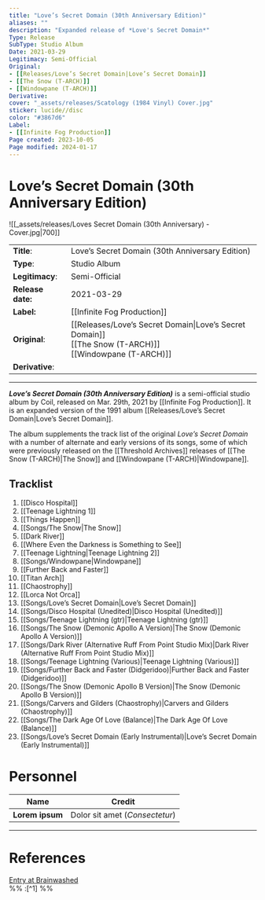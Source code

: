 ```yaml
---
title: "Love’s Secret Domain (30th Anniversary Edition)"
aliases: ""
description: "Expanded release of *Love's Secret Domain*"
Type: Release
SubType: Studio Album
Date: 2021-03-29
Legitimacy: Semi-Official
Original:
- [[Releases/Love’s Secret Domain|Love’s Secret Domain]]
- [[The Snow (T-ARCH)]]
- [[Windowpane (T-ARCH)]]
Derivative: 
cover: "_assets/releases/Scatology (1984 Vinyl) Cover.jpg"
sticker: lucide//disc
color: "#3867d6"
Label:
- [[Infinite Fog Production]]
Page created: 2023-10-05
Page modified: 2024-01-17
---
```


# Love’s Secret Domain (30th Anniversary Edition)

![[_assets/releases/Loves Secret Domain (30th Anniversary) - Cover.jpg|700]]

|  |  |
| --- | --- |
| __Title__: | Love’s Secret Domain (30th Anniversary Edition) |
| __Type__: | Studio Album |
| __Legitimacy__: | Semi-Official |
| __Release date:__ | 2021-03-29 |
| __Label:__ | [[Infinite Fog Production]] |
| __Original__: | [[Releases/Love’s Secret Domain\|Love’s Secret Domain]]<br>[[The Snow (T-ARCH)]]<br>[[Windowpane (T-ARCH)]] |
| __Derivative__: |  |

---

*__Love’s Secret Domain (30th Anniversary Edition)__* is a semi-official studio album by Coil, released on Mar. 29th, 2021 by [[Infinite Fog Production]]. It is an expanded version of the 1991 album [[Releases/Love’s Secret Domain|Love’s Secret Domain]].

The album supplements the track list of the original *Love’s Secret Domain* with a number of alternate and early versions of its songs, some of which were previously released on the [[Threshold Archives]] releases of [[The Snow (T-ARCH)|The Snow]] and [[Windowpane (T-ARCH)|Windowpane]].

## Tracklist

1. [[Disco Hospital]]
2. [[Teenage Lightning 1]]
3. [[Things Happen]]
4. [[Songs/The Snow|The Snow]]
5. [[Dark River]]
6. [[Where Even the Darkness is Something to See]]
7. [[Teenage Lightning|Teenage Lightning 2]]
8. [[Songs/Windowpane|Windowpane]]
9. [[Further Back and Faster]]
10. [[Titan Arch]]
11. [[Chaostrophy]]
12. [[Lorca Not Orca]]
13. [[Songs/Love’s Secret Domain|Love’s Secret Domain]]
14. [[Songs/Disco Hospital (Unedited)|Disco Hospital (Unedited)]]
15. [[Songs/Teenage Lightning (gtr)|Teenage Lightning (gtr)]]
16. [[Songs/The Snow (Demonic Apollo A Version)|The Snow (Demonic Apollo A Version)]]
17. [[Songs/Dark River (Alternative Ruff From Point Studio Mix)|Dark River (Alternative Ruff From Point Studio Mix)]]
18. [[Songs/Teenage Lightning (Various)|Teenage Lightning (Various)]]
19. [[Songs/Further Back and Faster (Didgeridoo)|Further Back and Faster (Didgeridoo)]]
20. [[Songs/The Snow (Demonic Apollo B Version)|The Snow (Demonic Apollo B Version)]]
21. [[Songs/Carvers and Gilders (Chaostrophy)|Carvers and Gilders (Chaostrophy)]]
22. [[Songs/The Dark Age Of Love (Balance)|The Dark Age Of Love (Balance)]]
23. [[Songs/Love’s Secret Domain (Early Instrumental)|Love’s Secret Domain (Early Instrumental)]]

# Personnel

| __Name__ |__Credit__ |
| --- | --- |
|__Lorem ipsum__|Dolor sit amet (*Consectetur*)|

---

# References

[Entry at Brainwashed]()  
%% :[^1] %%
